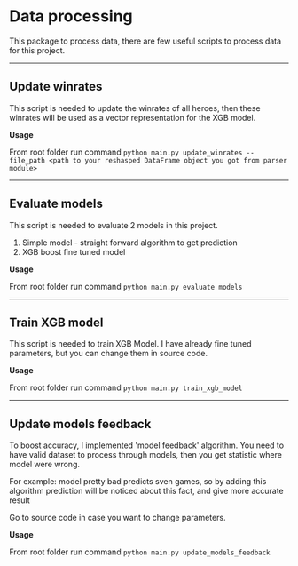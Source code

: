 # Data processing
This package to process data, there are few useful scripts to process data for this project. 

---

## Update winrates
This script is needed to update the winrates of all heroes, then these winrates will be used as a vector representation for the XGB model.

**Usage**


From root folder run command `python main.py update_winrates --file_path <path to your reshasped DataFrame object you got from parser module>`

---

## Evaluate models
This script is needed to evaluate 2 models in this project. 
1. Simple model - straight forward algorithm to get prediction
2. XGB boost fine tuned model

**Usage**

From root folder run command `python main.py evaluate models`

---

## Train XGB model
This script is needed to train XGB Model. I have already fine tuned parameters, but you can change them in source code. 

**Usage**

From root folder run command `python main.py train_xgb_model`

---

## Update models feedback
To boost accuracy, I implemented 'model feedback' algorithm.
You need to have valid dataset to process through models, then you get statistic where model were wrong. 

For example: model pretty bad predicts sven games,
so by adding this algorithm prediction will be noticed about this fact, 
and give more accurate result

Go to source code in case you want to change parameters. 

**Usage**

From root folder run command `python main.py update_models_feedback`




